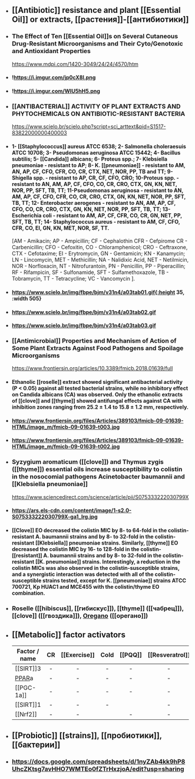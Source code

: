 - ## [[Antibiotic]] resistance and plant [[Essential Oil]] or extracts, [[растения]]-[[антибиотики]]
- ### The Effect of Ten [[Essential Oil]]s on Several Cutaneous Drug-Resistant Microorganisms and Their Cyto/Genotoxic and Antioxidant Properties
  https://www.mdpi.com/1420-3049/24/24/4570/htm
- #### !https://i.imgur.com/jp0cX8I.png
- #### !https://i.imgur.com/WIU5hH5.png
- ### [[ANTIBACTERIAL]] ACTIVITY OF PLANT EXTRACTS AND PHYTOCHEMICALS ON ANTIBIOTIC-RESISTANT BACTERIA
  https://www.scielo.br/scielo.php?script=sci_arttext&pid=S1517-83822000000400003
- #### 1- [[Staphylococcus]] aureus ATCC 6538; 2- Salmonella choleraesuis ATCC 10708; 3- Pseudomonas aeruginosa ATCC 15442; 4- Bacillus subtilis; 5- [[Candida]] albicans; 6- Proteus spp.; 7- Klebsiella pneumoniae - resistant to AP; 8- K. [[pneumoniae]] - resistant to AM, AN, AP, CF, CFO, CFR, CO, CR, CTX, NET, NOR, PP, TB and TT; 9- Shigella spp. - resistant to AP, CR, CF, CFO, CRO; 10-Proteus spp. - resistant to AN, AM, AP, CF, CFO, CO, CR, CRO, CTX, GN, KN, NET, NOR, PP, SFT, TB, TT; 11-Pseudomonas aeruginosa - resistant to AN, AM, AP, CF, CFO, CFR, CO, CR, CRO, CTX, GN, KN, NET, NOR, PP, SFT, TB, TT; 12- Enterobacter aerogenes - resistant to AN, AM, AP, CF, CFO, CO, CR, CRO, CTX, GN, KN, NET, NOR, PP, SFT, TB, TT; 13- Escherichia coli - resistant to AM, AP, CF, CFR, CO, CR, GN, NET, PP, SFT, TB, TT; 14- Staphylococcus aureus - resistant to AM, CF, CFO, CFR, CO, EI, GN, KN, MET, NOR, SF, TT.
  
  [AM - Amikacin; AP - Ampicillin; CF - Cephalothin CFR - Cefpirome CR - Carbenicillin; CFO - Cefoxitin, CO - Chloramphenicol; CRO - Ceftraxone, CTX - Cefotaxime; EI - Erytromycin, GN - Gentamicin; KN - Kanamycin; LN - Lincomycin, MET - Methicillin; NA - Nalidixic Acid, NET - Netilmicin, NOR - Norfloxacin, NT - Nitrofurantoin, PN - Penicillin, PP - Piperacillin; RF - Rifampicin, SF - Sulfonamide, SFT - Sulfamethoxazole, TB - Tobramycin, TT - Tetracycline; VC - Vancomycin ].
- #### https://www.scielo.br/img/fbpe/bjm/v31n4/a03tab01.gif{:height 35, :width 505}
- #### https://www.scielo.br/img/fbpe/bjm/v31n4/a03tab02.gif
- #### https://www.scielo.br/img/fbpe/bjm/v31n4/a03tab03.gif
- ### [[Antimicrobial]] Properties and Mechanism of Action of Some Plant Extracts Against Food Pathogens and Spoilage Microorganisms
  https://www.frontiersin.org/articles/10.3389/fmicb.2018.01639/full
- #### Ethanolic [[roselle]] extract showed significant antibacterial activity (P < 0.05) against all tested bacterial strains, while no inhibitory effect on Candida albicans (CA) was observed. Only the ethanolic extracts of [[clove]] and [[thyme]] showed antifungal effects against CA with inhibition zones ranging from 25.2 ± 1.4 to 15.8 ± 1.2 mm, respectively.
- #### https://www.frontiersin.org/files/Articles/389103/fmicb-09-01639-HTML/image_m/fmicb-09-01639-t003.jpg
- #### https://www.frontiersin.org/files/Articles/389103/fmicb-09-01639-HTML/image_m/fmicb-09-01639-t002.jpg
- ### Syzygium aromaticum ([[clove]]) and Thymus zygis ([[thyme]]) essential oils increase susceptibility to colistin in the nosocomial pathogens Acinetobacter baumannii and [[Klebsiella pneumoniae]]
  https://www.sciencedirect.com/science/article/pii/S075333222030799X
- #### https://ars.els-cdn.com/content/image/1-s2.0-S075333222030799X-ga1_lrg.jpg
- #### [[Clove]] EO decreased the colistin MIC by 8- to 64-fold in the colistin-resistant A. baumannii strains and by 8- to 32-fold in the colistin-resistant [[Klebsiella]] pneumoniae strains. Similarly, [[thyme]] EO decreased the colistin MIC by 16- to 128-fold in the colistin-[[resistant]] A. baumannii strains and by 8- to 32-fold in the colistin-resistant [[K. pneumoniae]] strains. Interestingly, a reduction in the colistin MICs was also observed in the colistin-susceptible strains, and a synergistic interaction was detected with all of the colistin-susceptible strains tested, except for K. [[pneumoniae]] strains ATCC 700721, Kp HUAC1 and MCE455 with the colistin/thyme EO combination.
- ### Roselle ([[hibiscus]], [[гибискус]]), [[thyme]] ([[чабрец]]), [[clove]] ([[гвоздика]]), [Oregano](Oregano) ([[орегано]])
- ## [[Metabolic]] factor activators
  | Factor / name | CR | [[Exercise]] | Cold | [[PQQ]] | [[Resveratrol]] | [[Berberine]] | [[EGCG]] | NARiboside | [[Gynostemma]] | [[Cordyceps]] | [[Forskolin]] |
  |---------------|:--:|:--------:|:----:|:---:|:-----------:|:---------:|:----:|:----------:|:----------:|:---------:|:---------:|
  | [[SIRT]]3         |  - |     -    |   -  |  -  |      -      |     -     |   -  |      -     |            |           |           |
  | [PPAR](PPAR)a         |  - |     -    |   -  |  -  |      -      |           |   -  |      -     |      -     |           |           |
  | [[PGC-1a]]        |  - |     -    |   -  |  -  |      -      |           |   -  |      -     |            |           |           |
  | [[SIRT]]1         |  - |     -    |   -  |     |      -      |           |   -  |      -     |            |           |     -     |
  | [[Nrf2]]          |  - |     -    |      |  -  |      -      |     -     |   -  |            |            |           |           |
- ## [[Probiotic]] [[strains]], [[пробиотики]], [[бактерии]]
- ### https://docs.google.com/spreadsheets/d/1nyZAb4kk9hP8UhcZKtsg7avHHO7WMTEo0fZTrHxzjoA/edit?usp=sharing
